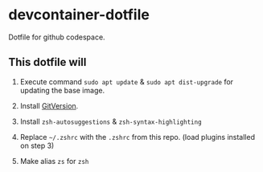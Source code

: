 # devcontainer-dotfile

Dotfile for github codespace.

## This dotfile will

1) Execute command ```sudo apt update``` & ```sudo apt dist-upgrade``` for updating the base image.

2) Install [GitVersion](https://github.com/GitTools/GitVersion).

3) Install ```zsh-autosuggestions```  & ```zsh-syntax-highlighting```

4) Replace ```~/.zshrc``` with the ```.zshrc``` from this repo. (load plugins installed on step 3)

5) Make alias ```zs``` for ```zsh```

